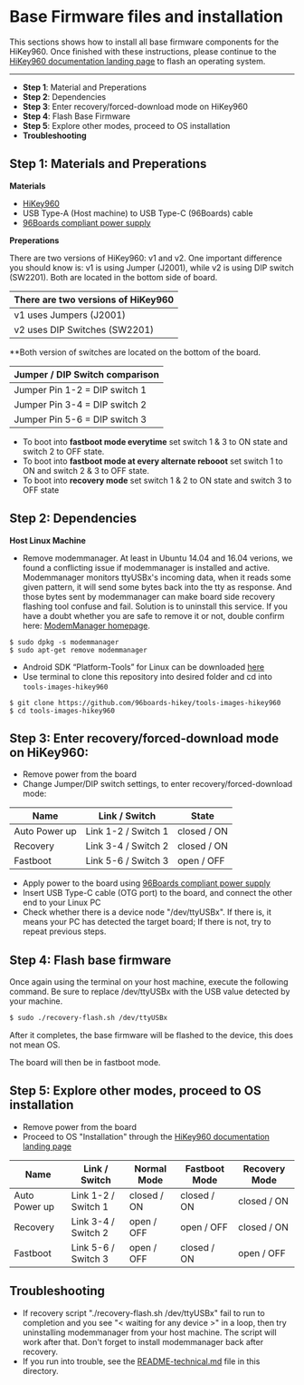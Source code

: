 # Base Firmware files and installation

This sections shows how to install all base firmware components for the HiKey960. Once finished with these instructions, please continue to the [HiKey960 documentation landing page](https://github.com/sdrobertw/HiKey960/blob/master/README.md) to flash an operating system.

***

- **Step 1**: Material and Preperations
- **Step 2**: Dependencies
- **Step 3**: Enter recovery/forced-download mode on HiKey960
- **Step 4**: Flash Base Firmware
- **Step 5**: Explore other modes, proceed to OS installation
- **Troubleshooting**

## Step 1: Materials and Preperations

**Materials**

- [HiKey960](http://www.96boards.org/product/hikey960/)
- USB Type-A (Host machine) to USB Type-C (96Boards) cable
- [96Boards compliant power supply](http://www.96boards.org/product/power/)

**Preperations**

There are two versions of HiKey960: v1 and v2. One important difference you should know is: v1 is using Jumper (J2001), while v2 is using DIP switch (SW2201). Both are located in the bottom side of board.

There are two versions of HiKey960  |
----------------------------------- |
v1 uses Jumpers (J2001)             |
v2 uses DIP Switches (SW2201)       |

**Both version of switches are located on the bottom of the board.

Jumper / DIP Switch comparison                    |
------------------------------------------------- |
Jumper Pin 1-2 = DIP switch 1                     |
Jumper Pin 3-4 = DIP switch 2                     |
Jumper Pin 5-6 = DIP switch 3                     |

- To boot into **fastboot mode everytime** set switch 1 & 3 to ON state
  and switch 2 to OFF state.
- To boot into **fastboot mode at every alternate rebooot** set switch 1
  to ON and switch 2 & 3 to OFF state.
- To boot into **recovery mode** set switch 1 & 2 to ON state and switch 3
  to OFF state

## Step 2: Dependencies

**Host Linux Machine**
- Remove modemmanager. At least in Ubuntu 14.04 and 16.04 verions, we found a conflicting issue if modemmanager is installed and active. Modemmanager monitors ttyUSBx's incoming data, when it reads some given pattern, it will send some bytes back into the tty as response. And those bytes sent by modemmanager can make board side recovery flashing tool confuse and fail. Solution is to uninstall this service. If you have a doubt whether you are safe to remove it or not, double confirm here: [ModemManager homepage](http://www.freedesktop.org/wiki/Software/ModemManager/).

```
$ sudo dpkg -s modemmanager
$ sudo apt-get remove modemmanager
```
- Android SDK “Platform-Tools” for Linux can be downloaded <a href="https://developer.android.com/studio/releases/platform-tools.html" target="_blank">here</a>
- Use terminal to clone this repository into desired folder and cd into `tools-images-hikey960`

```shell
$ git clone https://github.com/96boards-hikey/tools-images-hikey960
$ cd tools-images-hikey960
```

## Step 3: Enter recovery/forced-download mode on HiKey960:

* Remove power from the board
* Change Jumper/DIP switch settings, to enter recovery/forced-download mode:

Name          | Link / Switch       | State
------------- | ------------------- | ----------
Auto Power up | Link 1-2 / Switch 1 | closed / ON
Recovery      | Link 3-4 / Switch 2 | closed / ON
Fastboot      | Link 5-6 / Switch 3 | open / OFF

* Apply power to the board using [96Boards compliant power supply](http://www.96boards.org/product/power/)
* Insert USB Type-C cable (OTG port) to the board, and connect the other end to your Linux PC
* Check whether there is a device node "/dev/ttyUSBx". If there is, it means your PC has detected the target board; If there is not, try to repeat previous steps.

## Step 4: Flash base firmware

Once again using the terminal on your host machine, execute the following command. Be sure to replace /dev/ttyUSBx with the USB value detected by your machine.

```sh
$ sudo ./recovery-flash.sh /dev/ttyUSBx
```

After it completes, the base firmware will be flashed to the device, this does not mean OS.

The board will then be in fastboot mode.

## Step 5: Explore other modes, proceed to OS installation

- Remove power from the board
- Proceed to OS "Installation" through the [HiKey960 documentation landing page](https://github.com/sdrobertw/HiKey960/blob/master/README.md)

Name          | Link / Switch       | Normal Mode   | Fastboot Mode | Recovery Mode |
------------- | ------------------- | ------------- | ------------- | ------------- |
Auto Power up | Link 1-2 / Switch 1 | closed / ON   | closed / ON   | closed / ON   |
Recovery      | Link 3-4 / Switch 2 | open / OFF    | open / OFF    | closed / ON   |
Fastboot      | Link 5-6 / Switch 3 | open / OFF    | closed / ON   | open / OFF    |

## Troubleshooting

* If recovery script "./recovery-flash.sh /dev/ttyUSBx" fail to run to completion and you see "< waiting for any device >" in a loop, then try uninstalling modemmanager from your host machine. The script will work after that. Don't forget to install modemmanager back after recovery.
* If you run into trouble, see the [README-technical.md](README-technical.md) file in this directory.
